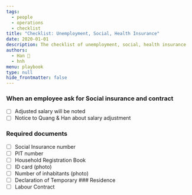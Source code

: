 ```yaml
---
tags: 
  - people
  - operations
  - checklist
title: "Checklist: Unemployment, Social, Health Insurance"
date: 2020-01-01
description: The checklist of unemployment, social, health insurance
authors: 
  - Han 🐸
  - hnh
menu: playbook
type: null
hide_frontmatter: false
---
```


### When an employee ask for Social insurance and contract
- [ ]  Adjusted salary will be noted
- [ ]  Notice to Quang & Han about salary adjustment

### Required documents
- [ ]  Social Insurance number
- [ ]  PIT number
- [ ]  Household Registration Book
- [ ]  ID card (photo)
- [ ]  Number of inhabitants (photo)
- [ ]  Declaration of Temporary ### Residence
- [ ]  Labour Contract